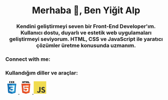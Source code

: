 <h1 align="center">Merhaba 👋, Ben Yiğit Alp</h1>
<h3 align="center">Kendini geliştirmeyi seven bir Front-End Developer'ım. Kullanıcı dostu, duyarlı ve estetik web uygulamaları geliştirmeyi seviyorum. HTML, CSS ve JavaScript ile yaratıcı çözümler üretme konusunda uzmanım.</h3>

<h3 align="left">Connect with me:</h3>
<p align="left">
</p>

<h3 align="left">Kullandığım diller ve araçlar:</h3>
<p align="left"> <a href="https://www.w3schools.com/css/" target="_blank" rel="noreferrer"> <img src="https://raw.githubusercontent.com/devicons/devicon/master/icons/css3/css3-original-wordmark.svg" alt="css3" width="40" height="40"/> </a> <a href="https://www.w3.org/html/" target="_blank" rel="noreferrer"> <img src="https://raw.githubusercontent.com/devicons/devicon/master/icons/html5/html5-original-wordmark.svg" alt="html5" width="40" height="40"/> </a> <a href="https://developer.mozilla.org/en-US/docs/Web/JavaScript" target="_blank" rel="noreferrer"> <img src="https://raw.githubusercontent.com/devicons/devicon/master/icons/javascript/javascript-original.svg" alt="javascript" width="40" height="40"/> </a> </p>
